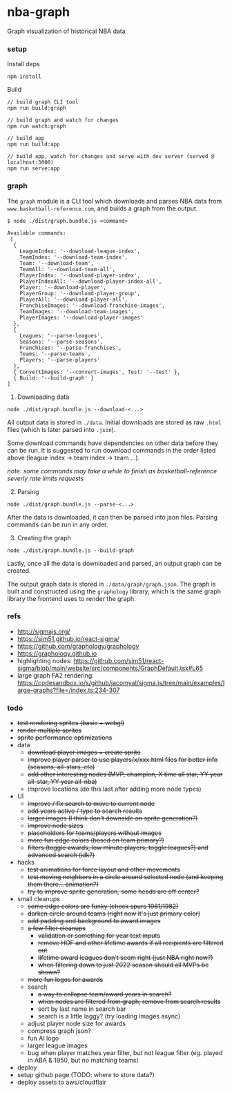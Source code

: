 # nba-graph

Graph visualization of historical NBA data

### setup

Install deps

```
npm install
```

Build

```
// build graph CLI tool
npm run build:graph

// build graph and watch for changes
npm run watch:graph

// build app
npm run build:app

// build app, watch for changes and serve with dev server (served @ localhost:3000)
npm run serve:app
```

### graph

The `graph` module is a CLI tool which downloads and parses NBA data from `www.basketball-reference.com`, and builds a graph from the output. 

```
$ node ./dist/graph.bundle.js <command>

Available commands:
 [
  {
    LeagueIndex: '--download-league-index',
    TeamIndex: '--download-team-index',
    Team: '--download-team',
    TeamAll: '--download-team-all',
    PlayerIndex: '--download-player-index',
    PlayerIndexAll: '--download-player-index-all',
    Player: '--download-player',
    PlayerGroup: '--download-player-group',
    PlayerAll: '--download-player-all',
    FranchiseImages: '--download-franchise-images',
    TeamImages: '--download-team-images',
    PlayerImages: '--download-player-images'
  },
  {
    Leagues: '--parse-leagues',
    Seasons: '--parse-seasons',
    Franchises: '--parse-franchises',
    Teams: '--parse-teams',
    Players: '--parse-players'
  },
  { ConvertImages: '--convert-images', Test: '--test' },
  { Build: '--build-graph' }
]
```

1. Downloading data

`node ./dist/graph.bundle.js --download-<...>`

All output data is stored in `./data`. Initial downloads are stored as raw `.html` files (which is later parsed into `.json`).

Some download commands have dependencies on other data before they can be run. It is suggested to run download commands in the order listed above (league index -> team index -> team ...).

_note: some commands may take a while to finish as basketball-reference severly rate limits requests_

2. Parsing

`node ./dist/graph.bundle.js --parse-<...>`

After the data is downloaded, it can then be parsed into json files. Parsing commands can be run in any order.

3. Creating the graph

`node ./dist/graph.bundle.js --build-graph`

Lastly, once all the data is downloaded and parsed, an output graph can be created.

The output graph data is stored in `./data/graph/graph.json`. The graph is built and constructed using the `graphology` library, which is the same graph library the frontend uses to render the graph. 

### refs
* http://sigmajs.org/
* https://sim51.github.io/react-sigma/
* https://github.com/graphology/graphology
* https://graphology.github.io
* highlighting nodes: https://github.com/sim51/react-sigma/blob/main/website/src/components/GraphDefault.tsx#L65
* large graph FA2 rendering: https://codesandbox.io/s/github/jacomyal/sigma.js/tree/main/examples/large-graphs?file=/index.ts:234-307

### todo
* ~~test rendering sprites (basic + webgl)~~
* ~~render multiple sprites~~
* ~~sprite performance optimizations~~
* data
  * ~~download player images + create sprite~~
  * ~~improve player parser to use players/x/xxx.html files for better info (seasons, all-stars, etc)~~
  * ~~add other interesting nodes (MVP, champion, X time all star, YY year all-star, YY year all-nba)~~
  * improve locations (do this last after adding more node types)
* UI 
  * ~~improve / fix search to move to current node~~
  * ~~add years active / type to search results~~
  * ~~larger images (I think don't downside on sprite generation?)~~
  * ~~improve node sizes~~
  * ~~placeholders for teams/players without images~~
  * ~~more fun edge colors (based on team primary?)~~
  * ~~filters (toggle awards, low minute players, toggle leagues?) and advanced search (idk?)~~
* hacks
  * ~~test animations for force layout and other movements~~
  * ~~test moving neighbors in a circle around selected node (and keeping them there... animation?)~~
  * ~~try to improve sprite generation, some heads are off center?~~
* small cleanups
  * ~~some edge colors are funky (check spurs 1981/1982)~~
  * ~~darken circle around teams (right now it's just primary color)~~
  * ~~add padding and background to award images~~
  * ~~a few filter cleanups~~
    * ~~validation or something for year text inputs~~
    * ~~remove HOF and other lifetime awards if all recipients are filtered out~~
    * ~~lifetime award leagues don't seem right (just NBA right now?)~~
    * ~~when filtering down to just 2022 season should all MVPs be shown?~~
  * ~~more fun logos for awards~~
  * search
    * ~~a way to collapse team/award years in search?~~
    * ~~when nodes are filtered from graph, remove from search results~~
    * sort by last name in search bar
    * search is a little laggy? (try loading images async)
  * adjust player node size for awards
  * compress graph json?
  * fun AI logo
  * larger league images
  * bug when player matches year filter, but not league filter (eg. played in ABA & 1950, but no matching teams)
* deploy
 * setup github page (TODO: where to store data?)
 * deploy assets to aws/cloudflair
